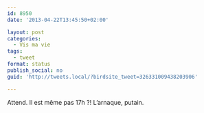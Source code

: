 ```yaml
---
id: 8950
date: '2013-04-22T13:45:50+02:00'

layout: post
categories:
  - Vis ma vie
tags:
  - tweet
format: status
publish_social: no
guid: 'http://tweets.local/?birdsite_tweet=326331009438203906'

---
```


Attend. Il est même pas 17h ?! L’arnaque, putain.